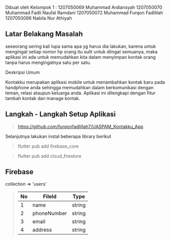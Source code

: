 Dibuat oleh Kelompok 1 :
1207050069 Muhammad Ardiansyah
1207050070 Muhammad Fadli Naufal Ramdani
1207050072 Muhammad Furqon Fadlillah
1207050086 Nabila Nur Athiyah

## Latar Belakang Masalah

seseorang sering kali lupa sama apa yg harus dia lakukan, karena untuk mengingat setiap nomor hp orang itu sulit untuk diingat semuanya, maka aplikasi ini ada untuk memudahkan kita dalam menyimpan kontak orang tanpa harus mengingatnya satu per satu.

 
Deskripsi Umum

Kontakku merupakan aplikasi mobile untuk menambahkan kontak baru 
pada handphone anda sehingga memudahkan dalam berkomunikasi
dengan teman, relasi ataupun keluarga anda. 
Aplikasi ini dilengkapi dengan fitur tambah kontak dan manage kontak.

## Langkah - Langkah Setup Aplikasi
> https://github.com/furqonfadlillah7/UASPAM_Kontakku_App

Selanjutnya lakukan instal beberapa library berikut
> flutter pub add firebase_core

> flutter pub add cloud_firestore

## Firebase 
collection => 'users'

> | No | Fileld | Type |
> | --- | --- | ---- |
> | 1 | name | string |
> | 2 | phoneNumber | string |
> | 3 | email | string |
> | 4 | address | string |
